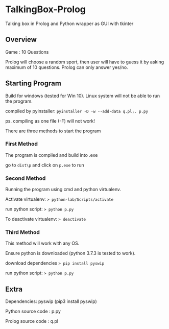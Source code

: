 # TalkingBox-Prolog

Talking box in Prolog and Python wrapper as GUI with tkinter

## Overview 
Game : 10 Questions

Prolog will choose a random sport, then user will have to guess it by asking maximum of 10 questions. Prolog can only answer yes/no.

## Starting Program
Build for windows (tested for Win 10). Linux system will not be able to run the program.

compiled by pyinstaller: `pyinstaller -D -w --add-data q.pl;. p.py `

ps. compiling as one file (-F) will not work!


There are three methods to start the program

### First Method 
The program is compiled and build into .exe

go to `dist\p` and click on `p.exe` to run


### Second Method
Running the program using cmd and python virtualenv.

Activate virtualenv: `> python-lab/Scripts/activate`

run python script: `> python p.py`

To deactivate virtualenv: `> deactivate`

### Third Method
This method will work with any OS. 

Ensure python is downloaded (python 3.7.3 is tested to work).

download dependencies `> pip install pyswip`

run python script:  `> python p.py`

## Extra

Dependencies: pyswip (pip3 install pyswip)

Python source code : p.py

Prolog source code : q.pl
